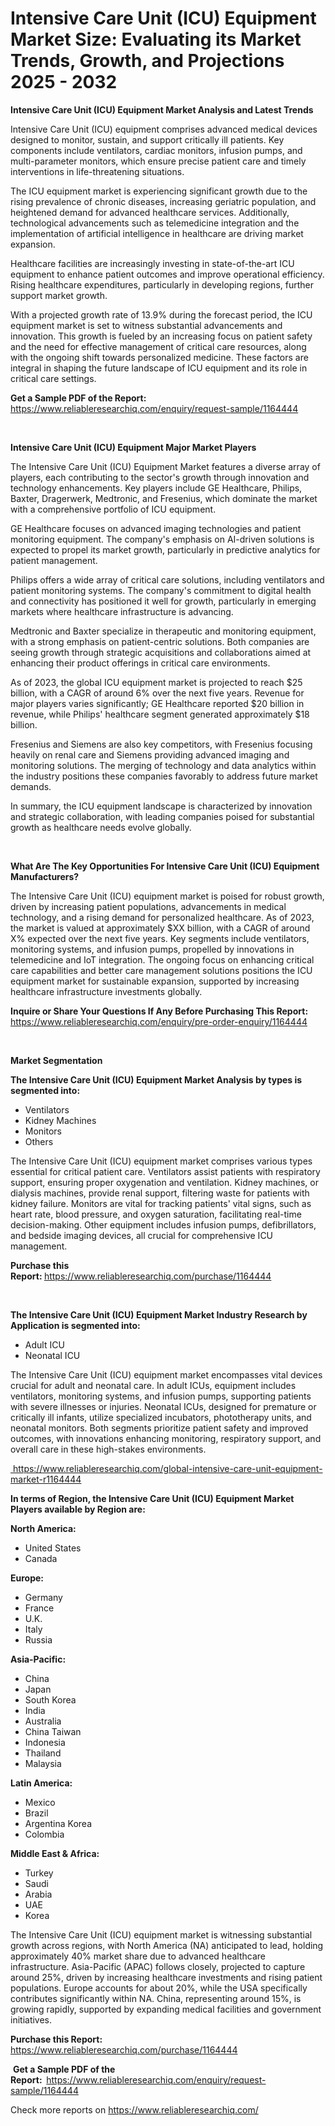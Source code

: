 <p><h1>Intensive Care Unit (ICU) Equipment Market Size: Evaluating its Market Trends, Growth, and Projections 2025 - 2032</h1></p><p><strong>Intensive Care Unit (ICU) Equipment Market Analysis and Latest Trends</strong></p>
<p><p>Intensive Care Unit (ICU) equipment comprises advanced medical devices designed to monitor, sustain, and support critically ill patients. Key components include ventilators, cardiac monitors, infusion pumps, and multi-parameter monitors, which ensure precise patient care and timely interventions in life-threatening situations. </p><p>The ICU equipment market is experiencing significant growth due to the rising prevalence of chronic diseases, increasing geriatric population, and heightened demand for advanced healthcare services. Additionally, technological advancements such as telemedicine integration and the implementation of artificial intelligence in healthcare are driving market expansion. </p><p>Healthcare facilities are increasingly investing in state-of-the-art ICU equipment to enhance patient outcomes and improve operational efficiency. Rising healthcare expenditures, particularly in developing regions, further support market growth. </p><p>With a projected growth rate of 13.9% during the forecast period, the ICU equipment market is set to witness substantial advancements and innovation. This growth is fueled by an increasing focus on patient safety and the need for effective management of critical care resources, along with the ongoing shift towards personalized medicine. These factors are integral in shaping the future landscape of ICU equipment and its role in critical care settings.</p></p>
<p><strong>Get a Sample PDF of the Report:&nbsp;</strong> <a href="https://www.reliableresearchiq.com/enquiry/request-sample/1164444?utm_campaign=2780&utm_medium=2&utm_source=Github&utm_content=ia&utm_term=04032025&utm_id=intensive-care-unit-icu-equipment">https://www.reliableresearchiq.com/enquiry/request-sample/1164444</a></p>
<p>&nbsp;</p>
<p><strong>Intensive Care Unit (ICU) Equipment Major Market Players</strong></p>
<p><p>The Intensive Care Unit (ICU) Equipment Market features a diverse array of players, each contributing to the sector's growth through innovation and technology enhancements. Key players include GE Healthcare, Philips, Baxter, Dragerwerk, Medtronic, and Fresenius, which dominate the market with a comprehensive portfolio of ICU equipment.</p><p>GE Healthcare focuses on advanced imaging technologies and patient monitoring equipment. The company's emphasis on AI-driven solutions is expected to propel its market growth, particularly in predictive analytics for patient management.</p><p>Philips offers a wide array of critical care solutions, including ventilators and patient monitoring systems. The company's commitment to digital health and connectivity has positioned it well for growth, particularly in emerging markets where healthcare infrastructure is advancing.</p><p>Medtronic and Baxter specialize in therapeutic and monitoring equipment, with a strong emphasis on patient-centric solutions. Both companies are seeing growth through strategic acquisitions and collaborations aimed at enhancing their product offerings in critical care environments.</p><p>As of 2023, the global ICU equipment market is projected to reach $25 billion, with a CAGR of around 6% over the next five years. Revenue for major players varies significantly; GE Healthcare reported $20 billion in revenue, while Philips' healthcare segment generated approximately $18 billion.</p><p>Fresenius and Siemens are also key competitors, with Fresenius focusing heavily on renal care and Siemens providing advanced imaging and monitoring solutions. The merging of technology and data analytics within the industry positions these companies favorably to address future market demands.</p><p>In summary, the ICU equipment landscape is characterized by innovation and strategic collaboration, with leading companies poised for substantial growth as healthcare needs evolve globally.</p></p>
<p>&nbsp;</p>
<p><strong>What Are The Key Opportunities For Intensive Care Unit (ICU) Equipment Manufacturers?</strong></p>
<p><p>The Intensive Care Unit (ICU) equipment market is poised for robust growth, driven by increasing patient populations, advancements in medical technology, and a rising demand for personalized healthcare. As of 2023, the market is valued at approximately $XX billion, with a CAGR of around X% expected over the next five years. Key segments include ventilators, monitoring systems, and infusion pumps, propelled by innovations in telemedicine and IoT integration. The ongoing focus on enhancing critical care capabilities and better care management solutions positions the ICU equipment market for sustainable expansion, supported by increasing healthcare infrastructure investments globally.</p></p>
<p><strong>Inquire or Share Your Questions If Any Before Purchasing This Report:</strong> <a href="https://www.reliableresearchiq.com/enquiry/pre-order-enquiry/1164444?utm_campaign=2780&utm_medium=2&utm_source=Github&utm_content=ia&utm_term=04032025&utm_id=intensive-care-unit-icu-equipment">https://www.reliableresearchiq.com/enquiry/pre-order-enquiry/1164444</a></p>
<p>&nbsp;</p>
<p><strong>Market Segmentation</strong></p>
<p><strong>The Intensive Care Unit (ICU) Equipment Market Analysis by types is segmented into:</strong></p>
<p><ul><li>Ventilators</li><li>Kidney Machines</li><li>Monitors</li><li>Others</li></ul></p>
<p><p>The Intensive Care Unit (ICU) equipment market comprises various types essential for critical patient care. Ventilators assist patients with respiratory support, ensuring proper oxygenation and ventilation. Kidney machines, or dialysis machines, provide renal support, filtering waste for patients with kidney failure. Monitors are vital for tracking patients' vital signs, such as heart rate, blood pressure, and oxygen saturation, facilitating real-time decision-making. Other equipment includes infusion pumps, defibrillators, and bedside imaging devices, all crucial for comprehensive ICU management.</p></p>
<p><strong>Purchase this Report:&nbsp;</strong><a href="https://www.reliableresearchiq.com/purchase/1164444?utm_campaign=2780&utm_medium=2&utm_source=Github&utm_content=ia&utm_term=04032025&utm_id=intensive-care-unit-icu-equipment">https://www.reliableresearchiq.com/purchase/1164444</a></p>
<p>&nbsp;</p>
<p><strong>The Intensive Care Unit (ICU) Equipment Market Industry Research by Application is segmented into:</strong></p>
<p><ul><li>Adult ICU</li><li>Neonatal ICU</li></ul></p>
<p><p>The Intensive Care Unit (ICU) equipment market encompasses vital devices crucial for adult and neonatal care. In adult ICUs, equipment includes ventilators, monitoring systems, and infusion pumps, supporting patients with severe illnesses or injuries. Neonatal ICUs, designed for premature or critically ill infants, utilize specialized incubators, phototherapy units, and neonatal monitors. Both segments prioritize patient safety and improved outcomes, with innovations enhancing monitoring, respiratory support, and overall care in these high-stakes environments.</p></p>
<p><a href="https://www.reliableresearchiq.com/global-intensive-care-unit-equipment-market-r1164444?utm_campaign=2780&utm_medium=2&utm_source=Github&utm_content=ia&utm_term=04032025&utm_id=intensive-care-unit-icu-equipment">&nbsp;https://www.reliableresearchiq.com/global-intensive-care-unit-equipment-market-r1164444</a></p>
<p><strong>In terms of Region, the Intensive Care Unit (ICU) Equipment Market Players available by Region are:</strong></p>
<p>
    <p> <strong> North America: </strong>
        <ul>
            <li>United States</li>
            <li>Canada</li>
        </ul>
        </p> 
    <p> <strong> Europe: </strong>
        <ul>
            <li>Germany</li>
            <li>France</li>
            <li>U.K.</li>
            <li>Italy</li>
            <li>Russia</li>
        </ul>
        </p> 
    <p> <strong> Asia-Pacific: </strong>
        <ul>
            <li>China</li>
            <li>Japan</li>
            <li>South Korea</li>
            <li>India</li>
            <li>Australia</li>
            <li>China Taiwan</li>
            <li>Indonesia</li>
            <li>Thailand</li>
            <li>Malaysia</li>
        </ul>
        </p> 
    <p> <strong> Latin America: </strong>
        <ul>
            <li>Mexico</li>
            <li>Brazil</li>
            <li>Argentina Korea</li>
            <li>Colombia</li>
        </ul>
        </p> 
    <p> <strong> Middle East & Africa: </strong>
        <ul>
            <li>Turkey</li>
            <li>Saudi</li>
            <li>Arabia</li>
            <li>UAE</li>
            <li>Korea</li>
        </ul>
    </p>
    </p>
<p><p>The Intensive Care Unit (ICU) equipment market is witnessing substantial growth across regions, with North America (NA) anticipated to lead, holding approximately 40% market share due to advanced healthcare infrastructure. Asia-Pacific (APAC) follows closely, projected to capture around 25%, driven by increasing healthcare investments and rising patient populations. Europe accounts for about 20%, while the USA specifically contributes significantly within NA. China, representing around 15%, is growing rapidly, supported by expanding medical facilities and government initiatives.</p></p>
<p><strong>Purchase this Report: </strong><a href="https://www.reliableresearchiq.com/purchase/1164444?utm_campaign=2780&utm_medium=2&utm_source=Github&utm_content=ia&utm_term=04032025&utm_id=intensive-care-unit-icu-equipment">https://www.reliableresearchiq.com/purchase/1164444</a></p>
<p>&nbsp;<strong>Get a Sample PDF of the Report:&nbsp;&nbsp;</strong><a href="https://www.reliableresearchiq.com/enquiry/request-sample/1164444?utm_campaign=2780&utm_medium=2&utm_source=Github&utm_content=ia&utm_term=04032025&utm_id=intensive-care-unit-icu-equipment">https://www.reliableresearchiq.com/enquiry/request-sample/1164444</a></p>
<p><strong></strong></p>
<p>Check more reports on <a href="https://www.reliableresearchiq.com/?utm_campaign=2780&utm_medium=2&utm_source=Github&utm_content=ia&utm_term=04032025&utm_id=intensive-care-unit-icu-equipment">https://www.reliableresearchiq.com/</a></p>